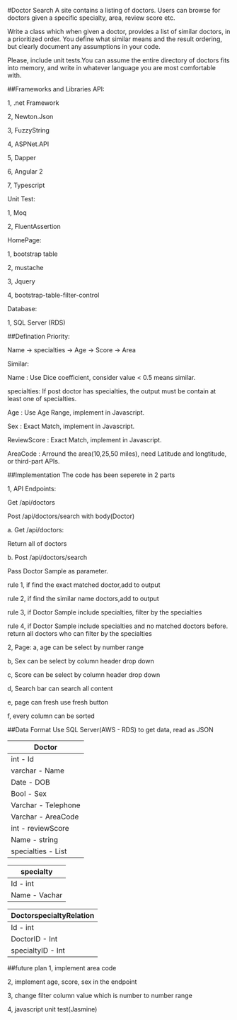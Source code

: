 #Doctor Search
A site contains a listing of doctors. Users can browse for doctors given a specific specialty, area, review score etc.

Write a class which when given a doctor, provides a list of similar doctors, in a prioritized order. You define what similar means and the result ordering, but clearly document any assumptions in your code.

Please, include unit tests.You can assume the entire directory of doctors fits into memory, and write in whatever language you are most comfortable with. 

##Frameworks and Libraries
API:

1, .net Framework

2, Newton.Json

3, FuzzyString

4, ASPNet.API

5, Dapper

6, Angular 2

7, Typescript

Unit Test:

1, Moq

2, FluentAssertion

HomePage:

1, bootstrap table

2, mustache

3, Jquery

4, bootstrap-table-filter-control

Database:

1, SQL Server (RDS)

##Defination
Priority:

Name -> specialties -> Age -> Score -> Area


Similar:

Name :  Use Dice coefficient, consider value < 0.5 means similar.

specialties: If post doctor has specialties, the output must be contain at least one of specialties.

Age	:  Use Age Range, implement in Javascript.

Sex	:  Exact Match, implement in Javascript.

ReviewScore :  Exact Match, implement in Javascript.

AreaCode : Arround the area(10,25,50 miles), need Latitude and longtitude, or third-part APIs.



##Implementation
The code has been seperete in 2 parts

1, API Endpoints:

Get /api/doctors

Post /api/doctors/search with body(Doctor)


a. Get /api/doctors:

Return all of doctors

b. Post /api/doctors/search

Pass Doctor Sample as parameter.

rule 1, if find the exact matched doctor,add to output

rule 2, if find the similar name doctors,add to output

rule 3, if Doctor Sample include specialties, filter by the specialties

rule 4, if Doctor Sample include specialties and no matched doctors before. return all doctors who can filter by the specialties


2, Page:
a, age can be select by number range

b, Sex can be select by column header drop down

c, Score can be select by column header drop down

d, Search bar can search all content

e, page can fresh use fresh button

f, every column can be sorted


##Data Format
Use SQL Server(AWS - RDS) to get data, read as JSON

| Doctor                       |
|------------------------------|
| int - Id                     |
| varchar - Name               |  
| Date - DOB			       |
| Bool - Sex			       |
| Varchar - Telephone	       |
| Varchar - AreaCode	       |
| int  - reviewScore           |    
| Name - string            	   |
| specialties - List<specialty>|


| specialty          |
|--------------------|
| Id - int           |
| Name - Vachar      |


| DoctorspecialtyRelation|
|------------------------|
| Id - int               |
| DoctorID - Int      	 |
| specialtyID - Int      |


##future plan
1, implement area code

2, implement age, score, sex in the endpoint

3, change filter column value which is number to number range

4, javascript unit test(Jasmine)


